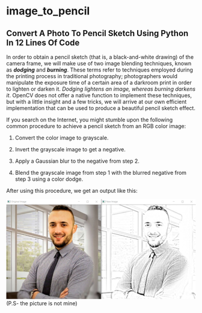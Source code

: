 # image_to_pencil
## Convert A Photo To Pencil Sketch Using Python In 12 Lines Of Code

In order to obtain a pencil sketch (that is, a black-and-white drawing) of the camera frame, we will make use of two image blending techniques, known as __*dodging*__ and __*burning*__. These terms refer to techniques employed during the printing process in traditional photography; photographers would manipulate the exposure time of a certain area of a darkroom print in order to lighten or darken it. _Dodging lightens an image, whereas burning darkens it_.
OpenCV does not offer a native function to implement these techniques, but with a little insight and a few tricks, we will arrive at our own efficient implementation that can be used to produce a beautiful pencil sketch effect.

If you search on the Internet, you might stumble upon the following common procedure to achieve a pencil sketch from an RGB color image:

1. Convert the color image to grayscale.

2. Invert the grayscale image to get a negative.

3. Apply a Gaussian blur to the negative from step 2.

4. Blend the grayscale image from step 1 with the blurred negative from step 3 using a color dodge.



After using this procedure, we get an output like this:


![alt text](https://github.com/Kal-Sel/OpenCV---Image-to-pencil-sketch/blob/master/Opencv.png "Coloured to pencil sketch")
(P.S- the picture is not mine)
